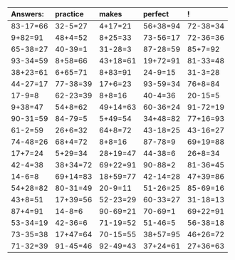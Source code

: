| Answers: | practice | makes | perfect | ! |
| :--- | :--- | :--- | :--- | :--- |
| 83-17=66 | 32-5=27 | 4+17=21 | 56+38=94 | 72-38=34 | 
| 9+82=91 | 48+4=52 | 8+25=33 | 73-56=17 | 72-36=36 | 
| 65-38=27 | 40-39=1 | 31-28=3 | 87-28=59 | 85+7=92 | 
| 93-34=59 | 8+58=66 | 43+18=61 | 19+72=91 | 81-33=48 | 
| 38+23=61 | 6+65=71 | 8+83=91 | 24-9=15 | 31-3=28 | 
| 44-27=17 | 77-38=39 | 17+6=23 | 93-59=34 | 76+8=84 | 
| 17-9=8 | 62-23=39 | 8+8=16 | 40-4=36 | 20-15=5 | 
| 9+38=47 | 54+8=62 | 49+14=63 | 60-36=24 | 91-72=19 | 
| 90-31=59 | 84-79=5 | 5+49=54 | 34+48=82 | 77+16=93 | 
| 61-2=59 | 26+6=32 | 64+8=72 | 43-18=25 | 43-16=27 | 
| 74-48=26 | 68+4=72 | 8+8=16 | 87-78=9 | 69+19=88 | 
| 17+7=24 | 5+29=34 | 28+19=47 | 44-38=6 | 26+8=34 | 
| 42-4=38 | 38+34=72 | 69+22=91 | 90-88=2 | 81-36=45 | 
| 14-6=8 | 69+14=83 | 18+59=77 | 42-14=28 | 47+39=86 | 
| 54+28=82 | 80-31=49 | 20-9=11 | 51-26=25 | 85-69=16 | 
| 43+8=51 | 17+39=56 | 52-23=29 | 60-33=27 | 31-18=13 | 
| 87+4=91 | 14-8=6 | 90-69=21 | 70-69=1 | 69+22=91 | 
| 53-34=19 | 42-36=6 | 71-19=52 | 51-46=5 | 56-38=18 | 
| 73-35=38 | 17+47=64 | 70-15=55 | 38+57=95 | 46+26=72 | 
| 71-32=39 | 91-45=46 | 92-49=43 | 37+24=61 | 27+36=63 | 
